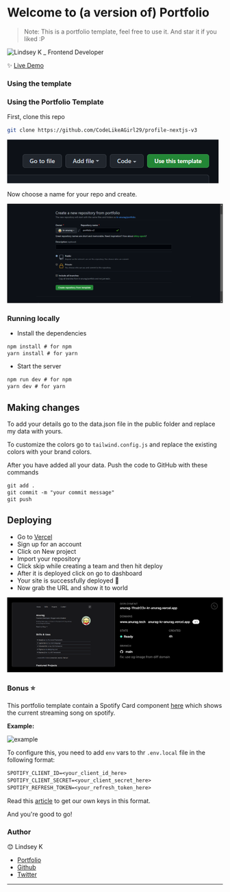 <h1>
    Welcome to (a version of) Portfolio
</h1>

> Note: This is a portfolio template, feel free to use it. And star it if you liked :P

![Lindsey K _ Frontend Developer](https://github.com/CodeLikeAGirl29/profile-nextjs-v3/assets/25946305/7371d8b6-a009-4ef5-af62-1bef39947b8b)

✨ [Live Demo](https://mynextjsportfoliov3.netlify.app/)

### Using the template

### Using the Portfolio Template

First, clone this repo
```bash
git clone https://github.com/CodeLikeAGirl29/profile-nextjs-v3
```

![](./public/assets/docs/template.png)

Now choose a name for your repo and create.

![](./public/assets/docs/create.png)

### Running locally

- Install the dependencies

```
npm install # for npm
yarn install # for yarn
```

- Start the server

```
npm run dev # for npm
yarn dev # for yarn
```

## Making changes

To add your details go to the data.json file in the public folder and replace my data with yours.

To customize the colors go to `tailwind.config.js` and replace the existing colors with your brand colors.

After you have added all your data. Push the code to GitHub with these commands

```
git add .
git commit -m "your commit message"
git push
```

## Deploying

- Go to [Vercel](https://vercel.com/dashboard)
- Sign up for an account
- Click on New project
- Import your repository
- Click skip while creating a team and then hit deploy
- After it is deployed click on go to dashboard
- Your site is successfully deployed 🥳
- Now grab the URL and show it to world

![](./public/assets/docs/vercel.png)

### Bonus ⭐

This portfolio template contain a Spotify Card component [here](./components/Misc/Spotify.card.tsx) which shows the current streaming song on spotify.

**Example:**

![example](https://res.cloudinary.com/ddum5vpp3/image/upload/v1646921441/scrnli_3_10_2022_7-40-13_PM_xkbiam.png)

To configure this, you need to add `env` vars to thr `.env.local` file in the following format:


```txt
SPOTIFY_CLIENT_ID=<your_client_id_here>
SPOTIFY_CLIENT_SECRET=<your_client_secret_here>
SPOTIFY_REFRESH_TOKEN=<your_refresh_token_here>
```

Read this [article](https://leerob.io/blog/spotify-api-nextjs) to get our own keys in this format.

And you're good to go!


### Author

😊 Lindsey K

- [Portfolio](https://lindseyk.dev)
- [Github](https://github.com/codelikeagirl29)
- [Twitter](https://twitter.com/dev_lindseyk)

---
